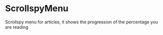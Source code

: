 # ScrollspyMenu
Scrollspy menu for articles, it shows the progression of the percentage you are reading
